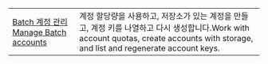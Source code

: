 |  |  |
|---------|---------|
| <span data-ttu-id="89f2f-101">[Batch 계정 관리][1]</span><span class="sxs-lookup"><span data-stu-id="89f2f-101">[Manage Batch accounts][1]</span></span> | <span data-ttu-id="89f2f-102">계정 할당량을 사용하고, 저장소가 있는 계정을 만들고, 계정 키를 나열하고 다시 생성합니다.</span><span class="sxs-lookup"><span data-stu-id="89f2f-102">Work with account quotas, create accounts with storage, and list and regenerate account keys.</span></span> |

[1]: https://azure.microsoft.com/resources/samples/batch-java-manage-batch-accounts/
